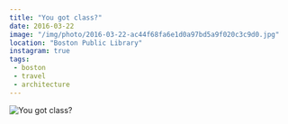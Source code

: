 ```yaml
---
title: "You got class?"
date: 2016-03-22
image: "/img/photo/2016-03-22-ac44f68fa6e1d0a97bd5a9f020c3c9d0.jpg"
location: "Boston Public Library"
instagram: true
tags:
 - boston
 - travel
 - architecture
---
```


![You got class?](/img/photo/2016-03-22-ac44f68fa6e1d0a97bd5a9f020c3c9d0.jpg)
